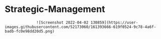 # Strategic-Management

                  ![Screenshot 2022-04-02 130859](https://user-images.githubusercontent.com/52173060/161393666-619f0524-9c78-4a6f-badb-fc0e98dd20d5.png)
